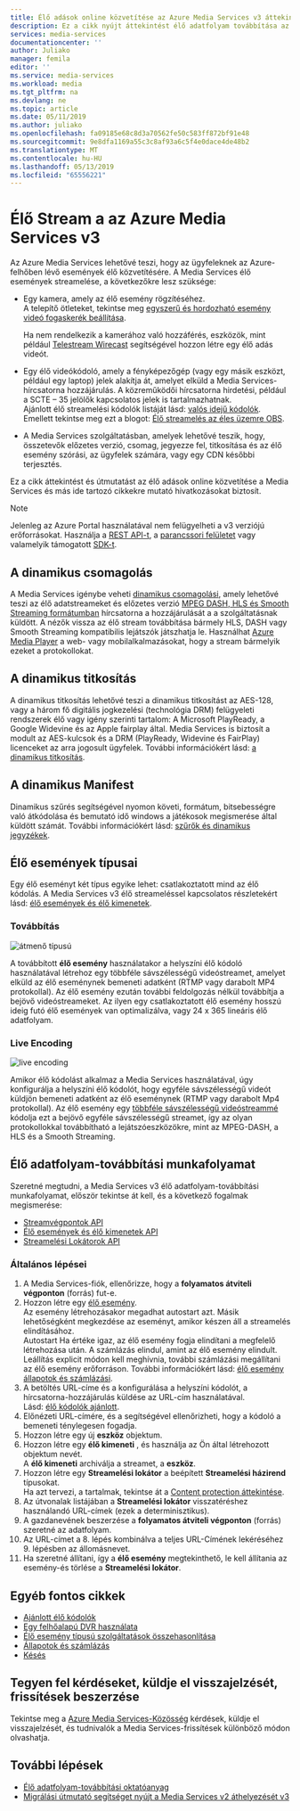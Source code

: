 ```yaml
---
title: Élő adások online közvetítése az Azure Media Services v3 áttekintése |} A Microsoft Docs
description: Ez a cikk nyújt áttekintést élő adatfolyam továbbítása az Azure Media Services v3 használatával.
services: media-services
documentationcenter: ''
author: Juliako
manager: femila
editor: ''
ms.service: media-services
ms.workload: media
ms.tgt_pltfrm: na
ms.devlang: ne
ms.topic: article
ms.date: 05/11/2019
ms.author: juliako
ms.openlocfilehash: fa09185e68c8d3a70562fe50c583ff872bf91e48
ms.sourcegitcommit: 9e8dfa1169a55c3c8af93a6c5f4e0dace4de48b2
ms.translationtype: MT
ms.contentlocale: hu-HU
ms.lasthandoff: 05/13/2019
ms.locfileid: "65556221"
---
```

# <a name="live-streaming-with-azure-media-services-v3"></a>Élő Stream a az Azure Media Services v3

Az Azure Media Services lehetővé teszi, hogy az ügyfeleknek az Azure-felhőben lévő események élő közvetítésére. A Media Services élő események streamelése, a következőkre lesz szüksége:  

- Egy kamera, amely az élő esemény rögzítéséhez.<br/>A telepítő ötleteket, tekintse meg [egyszerű és hordozható esemény videó fogaskerék beállítása]( https://link.medium.com/KNTtiN6IeT).

    Ha nem rendelkezik a kamerához való hozzáférés, eszközök, mint például [Telestream Wirecast](https://www.telestream.net/wirecast/overview.htm) segítségével hozzon létre egy élő adás videót.
- Egy élő videókódoló, amely a fényképezőgép (vagy egy másik eszközt, például egy laptop) jelek alakítja át, amelyet elküld a Media Services-hírcsatorna hozzájárulás. A közreműködői hírcsatorna hirdetési, például a SCTE – 35 jelölők kapcsolatos jelek is tartalmazhatnak.<br/>Ajánlott élő streamelési kódolók listáját lásd: [valós idejű kódolók](recommended-on-premises-live-encoders.md). Emellett tekintse meg ezt a blogot: [Élő streamelés az éles üzemre OBS](https://link.medium.com/ttuwHpaJeT).
- A Media Services szolgáltatásban, amelyek lehetővé teszik, hogy, összetevők előzetes verzió, csomag, jegyezze fel, titkosítása és az élő esemény szórási, az ügyfelek számára, vagy egy CDN későbbi terjesztés.

Ez a cikk áttekintést és útmutatást az élő adások online közvetítése a Media Services és más ide tartozó cikkekre mutató hivatkozásokat biztosít.

> [!NOTE]
> Jelenleg az Azure Portal használatával nem felügyelheti a v3 verziójú erőforrásokat. Használja a [REST API-t](https://aka.ms/ams-v3-rest-ref), a [parancssori felületet](https://aka.ms/ams-v3-cli-ref) vagy valamelyik támogatott [SDK-t](media-services-apis-overview.md#sdks).

## <a name="dynamic-packaging"></a>A dinamikus csomagolás

A Media Services igénybe veheti [dinamikus csomagolási](dynamic-packaging-overview.md), amely lehetővé teszi az élő adatstreameket és előzetes verzió [MPEG DASH, HLS és Smooth Streaming formátumban](https://en.wikipedia.org/wiki/Adaptive_bitrate_streaming) hírcsatorna a hozzájárulását a a szolgáltatásnak küldött. A nézők vissza az élő stream továbbítása bármely HLS, DASH vagy Smooth Streaming kompatibilis lejátszók játszhatja le. Használhat [Azure Media Player](https://amp.azure.net/libs/amp/latest/docs/index.html) a web- vagy mobilalkalmazásokat, hogy a stream bármelyik ezeket a protokollokat.

## <a name="dynamic-encryption"></a>A dinamikus titkosítás

A dinamikus titkosítás lehetővé teszi a dinamikus titkosítást az AES-128, vagy a három fő digitális jogkezelési (technológia DRM) felügyeleti rendszerek élő vagy igény szerinti tartalom: A Microsoft PlayReady, a Google Widevine és az Apple fairplay által. Media Services is biztosít a modult az AES-kulcsok és a DRM (PlayReady, Widevine és FairPlay) licenceket az arra jogosult ügyfelek. További információkért lásd: [a dinamikus titkosítás](content-protection-overview.md).

## <a name="dynamic-manifest"></a>A dinamikus Manifest

Dinamikus szűrés segítségével nyomon követi, formátum, bitsebességre való átkódolása és bemutató idő windows a játékosok megismerése által küldött számát. További információkért lásd: [szűrők és dinamikus jegyzékek](filters-dynamic-manifest-overview.md).

## <a name="live-event-types"></a>Élő események típusai

Egy élő eseményt két típus egyike lehet: csatlakoztatott mind az élő kódolás. A Media Services v3 élő streameléssel kapcsolatos részletekért lásd: [élő események és élő kimenetek](live-events-outputs-concept.md).

### <a name="pass-through"></a>Továbbítás

![átmenő típusú](./media/live-streaming/pass-through.svg)

A továbbított **élő esemény** használatakor a helyszíni élő kódoló használatával létrehoz egy többféle sávszélességű videóstreamet, amelyet elküld az élő eseménynek bemeneti adatként (RTMP vagy darabolt MP4 protokollal). Az élő esemény ezután további feldolgozás nélkül továbbítja a bejövő videóstreameket. Az ilyen egy csatlakoztatott élő esemény hosszú ideig futó élő események van optimalizálva, vagy 24 x 365 lineáris élő adatfolyam. 

### <a name="live-encoding"></a>Live Encoding  

![live encoding](./media/live-streaming/live-encoding.svg)

Amikor élő kódolást alkalmaz a Media Services használatával, úgy konfigurálja a helyszíni élő kódolót, hogy egyféle sávszélességű videót küldjön bemeneti adatként az élő eseménynek (RTMP vagy darabolt Mp4 protokollal). Az élő esemény egy [többféle sávszélességű videóstreammé](https://en.wikipedia.org/wiki/Adaptive_bitrate_streaming) kódolja ezt a bejövő egyféle sávszélességű streamet, így az olyan protokollokkal továbbítható a lejátszóeszközökre, mint az MPEG-DASH, a HLS és a Smooth Streaming. 

## <a name="live-streaming-workflow"></a>Élő adatfolyam-továbbítási munkafolyamat

Szeretné megtudni, a Media Services v3 élő adatfolyam-továbbítási munkafolyamat, először tekintse át kell, és a következő fogalmak megismerése: 

- [Streamvégpontok API](streaming-endpoint-concept.md)
- [Élő események és élő kimenetek API](live-events-outputs-concept.md)
- [Streamelési Lokátorok API](streaming-locators-concept.md)

### <a name="general-steps"></a>Általános lépései

1. A Media Services-fiók, ellenőrizze, hogy a **folyamatos átviteli végponton** (forrás) fut-e. 
2. Hozzon létre egy [élő esemény](live-events-outputs-concept.md). <br/>Az esemény létrehozásakor megadhat autostart azt. Másik lehetőségként megkezdése az eseményt, amikor készen áll a streamelés elindításához.<br/> Autostart Ha értéke igaz, az élő esemény fogja elindítani a megfelelő létrehozása után. A számlázás elindul, amint az élő esemény elindult. Leállítás explicit módon kell meghívnia, további számlázási megállítani az élő esemény erőforráson. További információkért lásd: [élő esemény állapotok és számlázási](live-event-states-billing.md).
3. A betöltés URL-címe és a konfigurálása a helyszíni kódolót, a hírcsatorna-hozzájárulás küldése az URL-cím használatával.<br/>Lásd: [élő kódolók ajánlott](recommended-on-premises-live-encoders.md).
4. Előnézeti URL-címére, és a segítségével ellenőrizheti, hogy a kódoló a bemeneti ténylegesen fogadja.
5. Hozzon létre egy új **eszköz** objektum.
6. Hozzon létre egy **élő kimeneti** , és használja az Ön által létrehozott objektum nevét.<br/>A **élő kimeneti** archiválja a streamet, a **eszköz**.
7. Hozzon létre egy **Streamelési lokátor** a beépített **Streamelési házirend** típusokat.<br/>Ha azt tervezi, a tartalmak, tekintse át a [Content protection áttekintése](content-protection-overview.md).
8. Az útvonalak listájában a **Streamelési lokátor** visszatéréshez használandó URL-címek (ezek a determinisztikus).
9. A gazdanevének beszerzése a **folyamatos átviteli végponton** (forrás) szeretné az adatfolyam.
10. Az URL-címet a 8. lépés kombinálva a teljes URL-Címének lekéréséhez 9. lépésben az állomásnevet.
11. Ha szeretné állítani, így a **élő esemény** megtekinthető, le kell állítania az esemény-és törlése a **Streamelési lokátor**.

## <a name="other-important-articles"></a>Egyéb fontos cikkek

- [Ajánlott élő kódolók](recommended-on-premises-live-encoders.md)
- [Egy felhőalapú DVR használata](live-event-cloud-dvr.md)
- [Élő esemény típusú szolgáltatások összehasonlítása](live-event-types-comparison.md)
- [Állapotok és számlázás](live-event-states-billing.md)
- [Késés](live-event-latency.md)

## <a name="ask-questions-give-feedback-get-updates"></a>Tegyen fel kérdéseket, küldje el visszajelzését, frissítések beszerzése

Tekintse meg a [Azure Media Services-Közösség](media-services-community.md) kérdések, küldje el visszajelzését, és tudnivalók a Media Services-frissítések különböző módon olvashatja.

## <a name="next-steps"></a>További lépések

* [Élő adatfolyam-továbbítási oktatóanyag](stream-live-tutorial-with-api.md)
* [Migrálási útmutató segítséget nyújt a Media Services v2 áthelyezését v3](migrate-from-v2-to-v3.md)

